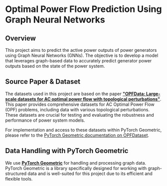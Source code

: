 # Optimal Power Flow Prediction Using Graph Neural Networks

## Overview

This project aims to predict the active power outputs of power generators using Graph Neural Networks (GNNs). The objective is to develop a model that leverages graph-based data to accurately predict generator power outputs based on the state of the power system.

## Source Paper & Dataset

The datasets used in this project are based on the paper [**"OPFData: Large-scale datasets for AC optimal power flow with topological perturbations"**](https://arxiv.org/pdf/2406.07234). This paper provides comprehensive datasets for AC Optimal Power Flow (OPF) problems, including data with various topological perturbations. These datasets are crucial for testing and evaluating the robustness and performance of power system models.

For implementation and access to these datasets within PyTorch Geometric, please refer to the [PyTorch Geometric documentation on OPFDataset](https://pytorch-geometric.readthedocs.io/en/latest/_modules/torch_geometric/datasets/opf.html).


## Data Handling with PyTorch Geometric

We use [**PyTorch Geometric**](https://pytorch-geometric.readthedocs.io/en/latest/get_started/introduction.html) for handling and processing graph data. PyTorch Geometric is a library specifically designed for working with graph-structured data and is well-suited for this project due to its efficient and flexible tools.
